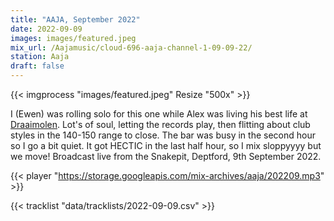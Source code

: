```yaml
---
title: "AAJA, September 2022"
date: 2022-09-09
images: images/featured.jpeg
mix_url: /Aajamusic/cloud-696-aaja-channel-1-09-09-22/
station: Aaja
draft: false
---
```


{{< imgprocess "images/featured.jpeg" Resize "500x" >}}

I (Ewen) was rolling solo for this one while Alex was living his best life at [Draaimolen](https://draaimolen.nu/). Lot's of soul, letting the records play, then flitting about club styles in the 140-150 range to close.
The bar was busy in the second hour so I go a bit quiet. It got HECTIC in the last half hour, so I mix sloppyyyy but we move! Broadcast live from the Snakepit, Deptford, 9th September 2022.

{{< player "https://storage.googleapis.com/mix-archives/aaja/202209.mp3" >}}

{{< tracklist "data/tracklists/2022-09-09.csv" >}}
